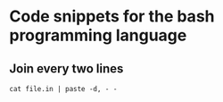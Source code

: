 # Code snippets for the bash programming language



## Join every two lines
`cat file.in | paste -d, - -`